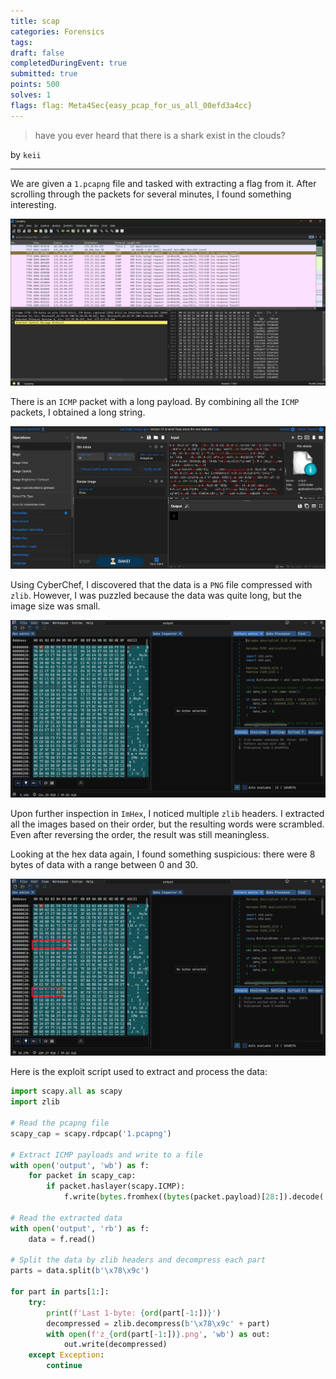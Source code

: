 ```yaml
---
title: scap
categories: Forensics
tags: 
draft: false
completedDuringEvent: true
submitted: true
points: 500
solves: 1
flags: flag: Meta4Sec{easy_pcap_for_us_all_00efd3a4cc}
---
```


> have you ever heard that there is a shark exist in the clouds?

by `keii`

---

We are given a `1.pcapng` file and tasked with extracting a flag from it. After scrolling through the packets for several minutes, I found something interesting.

![alt text](image.png)

There is an `ICMP` packet with a long payload. By combining all the `ICMP` packets, I obtained a long string.

![alt text](image-2.png)

Using CyberChef, I discovered that the data is a `PNG` file compressed with `zlib`. However, I was puzzled because the data was quite long, but the image size was small.

![alt text](image-3.png)

Upon further inspection in `ImHex`, I noticed multiple `zlib` headers. I extracted all the images based on their order, but the resulting words were scrambled. Even after reversing the order, the result was still meaningless.

Looking at the hex data again, I found something suspicious: there were 8 bytes of data with a range between 0 and 30.

![alt text](image-4.png)

Here is the exploit script used to extract and process the data:

```python
import scapy.all as scapy
import zlib

# Read the pcapng file
scapy_cap = scapy.rdpcap('1.pcapng')

# Extract ICMP payloads and write to a file
with open('output', 'wb') as f:
    for packet in scapy_cap:
        if packet.haslayer(scapy.ICMP):
            f.write(bytes.fromhex((bytes(packet.payload)[28:]).decode('utf-8')))

# Read the extracted data
with open('output', 'rb') as f:
    data = f.read()

# Split the data by zlib headers and decompress each part
parts = data.split(b'\x78\x9c')

for part in parts[1:]:
    try:
        print(f'Last 1-byte: {ord(part[-1:])}')
        decompressed = zlib.decompress(b'\x78\x9c' + part)
        with open(f'z_{ord(part[-1:])}.png', 'wb') as out:
            out.write(decompressed)
    except Exception:
        continue
```
